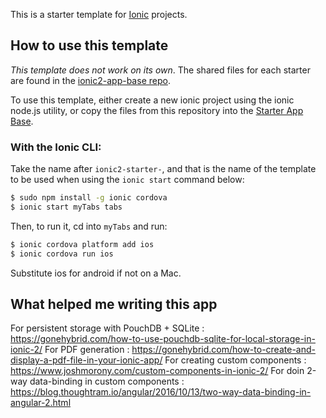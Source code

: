 This is a starter template for [Ionic](http://ionicframework.com/docs/) projects.

## How to use this template

*This template does not work on its own*. The shared files for each starter are found in the [ionic2-app-base repo](https://github.com/ionic-team/ionic2-app-base).

To use this template, either create a new ionic project using the ionic node.js utility, or copy the files from this repository into the [Starter App Base](https://github.com/ionic-team/ionic2-app-base).

### With the Ionic CLI:

Take the name after `ionic2-starter-`, and that is the name of the template to be used when using the `ionic start` command below:

```bash
$ sudo npm install -g ionic cordova
$ ionic start myTabs tabs
```

Then, to run it, cd into `myTabs` and run:

```bash
$ ionic cordova platform add ios
$ ionic cordova run ios
```

Substitute ios for android if not on a Mac.


## What helped me writing this app

For persistent storage with PouchDB + SQLite : https://gonehybrid.com/how-to-use-pouchdb-sqlite-for-local-storage-in-ionic-2/
For PDF generation : https://gonehybrid.com/how-to-create-and-display-a-pdf-file-in-your-ionic-app/
For creating custom components : https://www.joshmorony.com/custom-components-in-ionic-2/
For doin 2-way data-binding in custom components : https://blog.thoughtram.io/angular/2016/10/13/two-way-data-binding-in-angular-2.html
